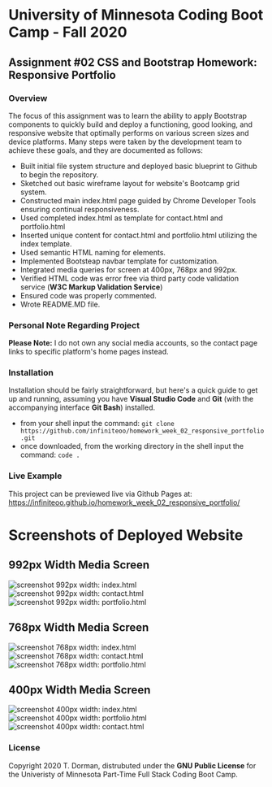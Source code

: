 # University of Minnesota Coding Boot Camp - Fall 2020 
## Assignment #02 CSS and Bootstrap Homework: Responsive Portfolio


### Overview

The focus of this assignment was to learn the ability to apply Bootstrap components to quickly build and deploy a 
functioning, good looking, and responsive website that optimally performs on various screen sizes and device platforms.  Many steps were taken by the development team to achieve these goals, and they are documented as follows:

* Built initial file system structure and deployed basic blueprint to Github to begin the repository.
* Sketched out basic wireframe layout for website's Bootcamp grid system.
* Constructed main index.html page guided by Chrome Developer Tools ensuring continual responsiveness.
* Used completed index.html as template for contact.html and portfolio.html
* Inserted unique content for contact.html and portfolio.html utilizing the index template.
* Used semantic HTML naming for elements.
* Implemented Bootsteap navbar template for customization.
* Integrated media queries for screen at 400px, 768px and 992px.
* Verified HTML code was error free via third party code validation service (**W3C Markup Validation Service**)
* Ensured code was properly commented.
* Wrote README.MD file.
    
### Personal Note Regarding Project

**Please Note:** I do not own any social media accounts, so the contact page links to specific platform's home pages instead.

### Installation

Installation should be fairly straightforward, but here's a quick guide to get up and running, assuming you have **Visual Studio Code** and **Git** (with the accompanying interface **Git Bash**) installed.

* from your shell input the command: `git clone https://github.com/infiniteoo/homework_week_02_responsive_portfolio.git`
* once downloaded, from the working directory in the shell input the command: `code .`


### Live Example

This project can be previewed live via Github Pages at: https://infiniteoo.github.io/homework_week_02_responsive_portfolio/

# Screenshots of Deployed Website

## 992px Width Media Screen
![screenshot 992px width: index.html](/img/992-index.PNG)
![screenshot 992px width: contact.html](/img/992-contact.PNG)
![screenshot 992px width: portfolio.html](/img/992-portfolio.PNG)

## 768px Width Media Screen
![screenshot 768px width: index.html](/img/768-index.PNG)
![screenshot 768px width: contact.html](/img/768-contact.PNG)
![screenshot 768px width: portfolio.html](/img/768-portfolio.PNG)

## 400px Width Media Screen
![screenshot 400px width: index.html](/img/400-index.PNG)
![screenshot 400px width: portfolio.html](/img/400-portfolio.PNG)
![screenshot 400px width: contact.html](/img/400-contact.PNG)



### License

Copyright 2020 T. Dorman, distrubuted under the **GNU Public License** for the Univeristy of Minnesota Part-Time Full Stack Coding Boot Camp.














